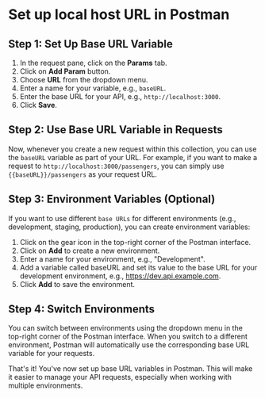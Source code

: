 # Set up local host URL in Postman


## Step 1: Set Up Base URL Variable

1. In the request pane, click on the **Params** tab.
1. Click on **Add Param** button.
1. Choose **URL** from the dropdown menu.
1. Enter a name for your variable, e.g., ```baseURL```.
1. Enter the base URL for your API, e.g., ```http://localhost:3000```.
1. Click **Save**.  

## Step 2: Use Base URL Variable in Requests

Now, whenever you create a new request within this collection, you can use the ```baseURL``` variable as part of your URL. For example, if you want to make a request to ```http://localhost:3000/passengers```, you can simply use ```{{baseURL}}/passengers``` as your request URL.

## Step 3: Environment Variables (Optional)

If you want to use different ```base URLs``` for different environments (e.g., development, staging, production), you can create environment variables:

1. Click on the gear icon in the top-right corner of the Postman interface. 
1. Click on **Add** to create a new environment.
1. Enter a name for your environment, e.g., "Development".
1. Add a variable called baseURL and set its value to the base URL for your development environment, e.g., https://dev.api.example.com.
1. Click **Add** to save the environment.


## Step 4: Switch Environments

You can switch between environments using the dropdown menu in the top-right corner of the Postman interface. When you switch to a different environment, Postman will automatically use the corresponding base URL variable for your requests.

That's it! You've now set up base URL variables in Postman. This will make it easier to manage your API requests, especially when working with multiple environments.
